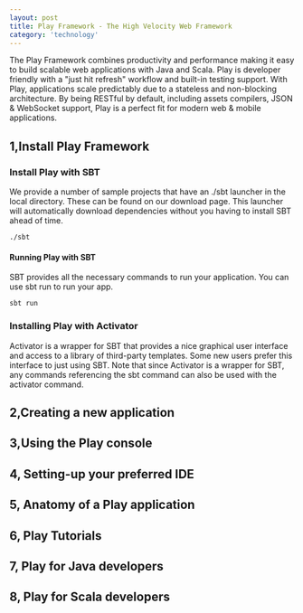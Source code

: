 ```yaml
---
layout: post
title: Play Framework - The High Velocity Web Framework
category: 'technology'
---
```


The Play Framework combines productivity and performance making it easy to build scalable web applications with Java and Scala. Play is developer friendly with a "just hit refresh" workflow and built-in testing support. With Play, applications scale predictably due to a stateless and non-blocking architecture. By being RESTful by default, including assets compilers, JSON & WebSocket support, Play is a perfect fit for modern web & mobile applications.

## 1,Install Play Framework

### Install Play with SBT

We provide a number of sample projects that have an ./sbt launcher in the local directory. These can be found on our download page. This launcher will automatically download dependencies without you having to install SBT ahead of time.

    ./sbt

####    Running Play with SBT

SBT provides all the necessary commands to run your application. You can use sbt run to run your app.

    sbt run


###  Installing Play with Activator

Activator is a wrapper for SBT that provides a nice graphical user interface and access to a library of third-party templates. Some new users prefer this interface to just using SBT. Note that since Activator is a wrapper for SBT, any commands referencing the sbt command can also be used with the activator command.

##  2,Creating a new application


##  3,Using the Play console

##  4, Setting-up your preferred IDE

##  5, Anatomy of a Play application

##  6, Play Tutorials

##  7, Play for Java developers

##  8, Play for Scala developers

